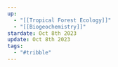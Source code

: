 ```yaml
---
up:
  - "[[Tropical Forest Ecology]]"
  - "[[Biogeochemistry]]"
stardate: Oct 8th 2023
update: Oct 8th 2023
tags:
  - "#tribble"
---
```

